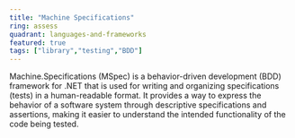 ```yaml
---
title: "Machine Specifications"
ring: assess
quadrant: languages-and-frameworks 
featured: true
tags: ["library","testing","BDD"]
--- 
```

Machine.Specifications (MSpec) is a behavior-driven development (BDD) framework for .NET that is used for writing and organizing specifications (tests) in a human-readable format. It provides a way to express the behavior of a software system through descriptive specifications and assertions, making it easier to understand the intended functionality of the code being tested.
